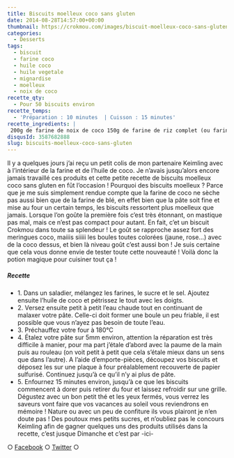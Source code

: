 ```yaml
---
title: Biscuits moelleux coco sans gluten
date: 2014-08-28T14:57:00+00:00
thumbnail: https://crokmou.com/images/biscuit-moelleux-coco-sans-gluten-1.jpg
categories:
  - Desserts
tags:
  - biscuit
  - farine coco
  - huile coco
  - huile vegetale
  - mignardise
  - moelleux
  - noix de coco
recette_qty:
  - Pour 50 biscuits environ
recette_temps:
  - 'Préparation : 10 minutes  | Cuisson : 15 minutes'
recette_ingredients: |
 200g de farine de noix de coco 150g de farine de riz complet (ou farine de blé si vous n'en possédez pas) 100g de sucre de canne 100g d'huile de coco vierge 2g de sel 400ml d'eau chaude vanille (facultatif)
disqusId: 3587682888
slug: biscuits-moelleux-coco-sans-gluten
---
```


Il y a quelques jours j’ai reçu un petit colis de mon partenaire Keimling avec à l’intérieur de la farine et de l’huile de coco. Je n’avais jusqu’alors encore jamais travaillé ces produits et cette petite recette de biscuits moelleux coco sans gluten en fût l’occasion ! Pourquoi des biscuits moelleux ? Parce que je me suis simplement rendue compte que la farine de coco ne sèche pas aussi bien que de la farine de blé, en effet bien que la pâte soit fine et mise au four un certain temps, les biscuits ressortent plus moelleux que jamais. Lorsque l’on goûte la première fois c’est très étonnant, on mastique pas mal, mais ce n’est pas compact pour autant. En fait, c’et un biscuit Crokmou dans toute sa splendeur ! Le goût se rapproche assez fort des meringues coco, maiiis siiiii les boules toutes colorées (jaune, rose…) avec de la coco dessus, et bien là niveau goût c’est aussi bon ! Je suis certaine que cela vous donne envie de tester toute cette nouveauté ! Voilà donc la potion magique pour cuisiner tout ça !

##### Recette

* 1\. Dans un saladier, mélangez les farines, le sucre et le sel. Ajoutez ensuite l’huile de coco et pétrissez le tout avec les doigts.
* 2\. Versez ensuite petit à petit l’eau chaude tout en continuant de malaxer votre pâte. Celle-ci doit former une boule un peu friable, il est possible que vous n’ayez pas besoin de toute l’eau.
* 3\. Préchauffez votre four à 180°C
* 4\. Étalez votre pâte sur 5mm environ, attention la réparation est très difficile à manier, pour ma part j’étale d’abord avec la paume de la main puis au rouleau (on voit petit à petit que cela s’étale mieux dans un sens que dans l’autre). A l’aide d’emporte-pièces, découpez vos biscuits et déposez les sur une plaque à four préalablement recouverte de papier sulfurisé. Continuez jusqu’à ce qu’il n’y ai plus de pâte.
* 5\. Enfournez 15 minutes environ, jusqu’à ce que les biscuits commencent à dorer puis retirer du four et laissez refroidir sur une grille. Dégustez avec un bon petit thé et les yeux fermés, vous verrez les saveurs vont faire que vos vacances au soleil vous reviendrons en mémoire ! Nature ou avec un peu de confiture ils vous plairont je n’en doute pas ! Des poutoux mes petits sucres, et n’oubliez pas le concours Keimling afin de gagner quelques uns des produits utilisés dans la recette, c’est jusque Dimanche et c’est par -ici-

○ [Facebook](https://www.facebook.com/crokmou.blog) ○ [Twitter](https://twitter.com/Crokmou) ○
